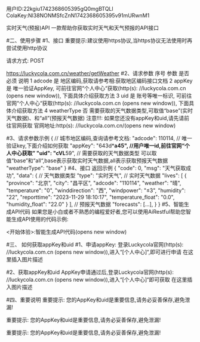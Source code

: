 用户ID:22kgiu1742368605395gQ0mgBTQLl
ColaKey:Nl38NONMSfcZnN1742368605395v91mURwnM1

实时天气(预报)API
一款帮助你获取实时天气和天气预报的API接口

#二、使用步骤
#1、接口
重要提示:建议使用https协议,当https协议无法使用时再尝试使用http协议

请求方式: POST

https://luckycola.com.cn/weather/getWeather
#2、请求参数
序号	参数	是否必须	说明
1	adcode	是	地区编码,获取请参考相:获取地区编码接口文档
2	appKey	是	唯一验证AppKey, 可前往官网“个人中心“获取(http(s): //luckycola.com.cn (opens new window)), 下面具体介绍获取方法
3	uid	是	账号等唯一标识, 可前往官网“个人中心“获取(http(s): //luckycola.com.cn (opens new window)), 下面具体介绍获取方法
4	weatherType	否	需要获取的天气数据类型,可取值“base”(实时天气数据)、和“all”(预报天气数据)
注意!!!: 如果您还没有appKey和uid,请先请前往官网获取 官网地址:http(s): //luckycola.com.cn/(opens new window)

#3、请求参数示例
{	// 城市地区编码,查询请参考文档:
    "adcode": 110114,
    // 唯一验证key,下面介绍如何获取
    "appKey": "643d*******a45",
    //用户唯一id,前往官网“个人中心获取”
    "uid": "cVL******59",
    // 需要获取的天气数据类型 可以取值“base”和“all“,base表示获取实时天气数据,all表示获取预报天气数据
    "weatherType": "base"
}
#4、接口 返回示例
{
	"code": 0,
	"msg": "天气获取成功",
	"data": {
		// 天气数据类型
		"type": "实时天气",
		// 实时天气数据
		"lives": [
			{
				"province": "北京",
				"city": "昌平区",
				"adcode": "110114",
				"weather": "晴",
				"temperature": "0",
				"winddirection": "西",
				"windpower": "≤3",
				"humidity": "22",
				"reporttime": "2023-11-29 18:10:17",
				"temperature_float": "0.0",
				"humidity_float": "22.0"
			}
		],
		// 预报天气数据
		"forecasts": [...],
	}
}
#5、智能生成API代码
如果您是小白或者不熟悉的编程爱好者,您可以使用AiRestful帮助您智能生成API使用的代码示例:

<开始体验>:智能生成API代码(opens new window)

#三、 如何获取appKey和uid
#1、申请appKey:
登录Luckycola官网(http(s): //luckycola.com.cn (opens new window)),进入“[个人中心]“,即可进行申请 在这里插入图片描述

#2、获取appKey和uid
AppKey申请通过后,登录Luckycola官网(http(s): //luckycola.com.cn (opens new window)),进入“[个人中心]“即可获取 在这里插入图片描述

#四、重要说明
重要提示: 您的AppKey和uid是重要信息,请务必妥善保存,避免泄漏!

重要提示: 您的AppKey和uid是重要信息,请务必妥善保存,避免泄漏!

重要提示: 您的AppKey和uid是重要信息,请务必妥善保存,避免泄漏!